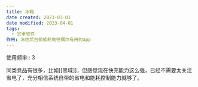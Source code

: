 ```yaml
---
title: 冰箱
date created: 2023-03-01
date modified: 2023-04-01
tags:
  - 安卓软件
作用: 冻结后台偷偷耗电但偶尔有用的app
---
```


使用频率:: 3

同类竞品有很多，比如[[黑域]]，但感觉现在快充能力这么强，已经不需要太关注省电了，充分相信系统自带的省电和能耗控制能力就够了。
